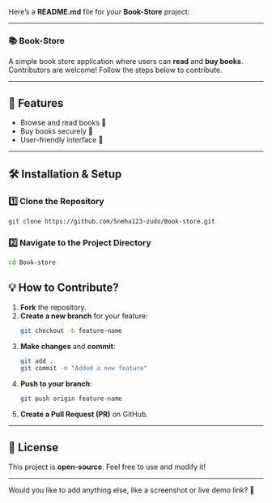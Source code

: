 Here’s a **README.md** file for your **Book-Store** project:  

---

### 📚 **Book-Store**  
A simple book store application where users can **read** and **buy books**.  
Contributors are welcome! Follow the steps below to contribute.  

---

## 🚀 **Features**  
- Browse and read books 📖  
- Buy books securely 🛒  
- User-friendly interface 🎨  

---

## 🛠 **Installation & Setup**  

### **1️⃣ Clone the Repository**  
```bash
git clone https://github.com/Sneha123-zudo/Book-store.git
```

### **2️⃣ Navigate to the Project Directory**  
```bash
cd Book-store
```

## 💡 **How to Contribute?**  
1. **Fork** the repository.  
2. **Create a new branch** for your feature:  
   ```bash
   git checkout -b feature-name
   ```
3. **Make changes** and **commit**:  
   ```bash
   git add .
   git commit -m "Added a new feature"
   ```
4. **Push to your branch**:  
   ```bash
   git push origin feature-name
   ```
5. **Create a Pull Request (PR)** on GitHub.  

---

## 📜 **License**  
This project is **open-source**. Feel free to use and modify it!  

---

Would you like to add anything else, like a screenshot or live demo link? 🚀